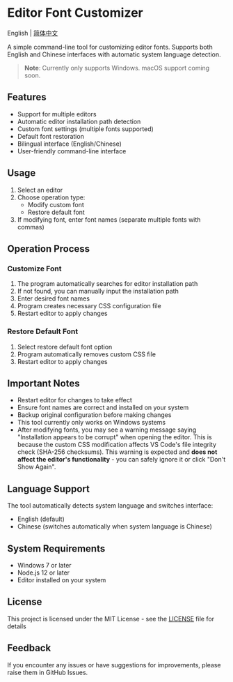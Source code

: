 # Editor Font Customizer

English | [简体中文](README.zh.md)

A simple command-line tool for customizing editor fonts. Supports both English and Chinese interfaces with automatic system language detection.

> **Note**: Currently only supports Windows. macOS support coming soon.

## Features

- Support for multiple editors
- Automatic editor installation path detection
- Custom font settings (multiple fonts supported)
- Default font restoration
- Bilingual interface (English/Chinese)
- User-friendly command-line interface

## Usage

1. Select an editor
2. Choose operation type:
   - Modify custom font
   - Restore default font
3. If modifying font, enter font names (separate multiple fonts with commas)

## Operation Process

### Customize Font

1. The program automatically searches for editor installation path
2. If not found, you can manually input the installation path
3. Enter desired font names
4. Program creates necessary CSS configuration file
5. Restart editor to apply changes

### Restore Default Font

1. Select restore default font option
2. Program automatically removes custom CSS file
3. Restart editor to apply changes

## Important Notes

- Restart editor for changes to take effect
- Ensure font names are correct and installed on your system
- Backup original configuration before making changes
- This tool currently only works on Windows systems
- After modifying fonts, you may see a warning message saying "Installation appears to be corrupt" when opening the editor. This is because the custom CSS modification affects VS Code's file integrity check (SHA-256 checksums). This warning is expected and **does not affect the editor's functionality** - you can safely ignore it or click "Don't Show Again".

## Language Support

The tool automatically detects system language and switches interface:

- English (default)
- Chinese (switches automatically when system language is Chinese)

## System Requirements

- Windows 7 or later
- Node.js 12 or later
- Editor installed on your system

## License

This project is licensed under the MIT License - see the [LICENSE](LICENSE) file for details

## Feedback

If you encounter any issues or have suggestions for improvements, please raise them in GitHub Issues.
